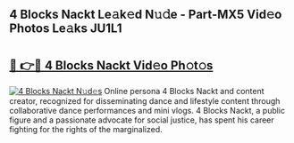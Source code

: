 ## 4 Blocks Nackt Le𝚊k𝚎d N𝚞𝚍e - Part-MX5 Vid𝚎o Photos Le𝚊ks JU1L1

# <h2><a href="http://fb5mgpr.evod.top/?m=4+Blocks+Nackt">🔗 👉🔴 4 Blocks Nackt Vid𝚎o Ph𝚘t𝚘s</a></h2>

[![4 Blocks Nackt N𝚞d𝚎s](https://i.imgur.com/8V9OHl7.gif)](http://fb5mgpr.evod.top/?m=4+Blocks+Nackt)
Online persona 4 Blocks Nackt and content creator, recognized for disseminating dance and lifestyle content through collaborative dance performances and mini vlogs. 4 Blocks Nackt, a public figure and a passionate advocate for social justice, has spent his career fighting for the rights of the marginalized. 
